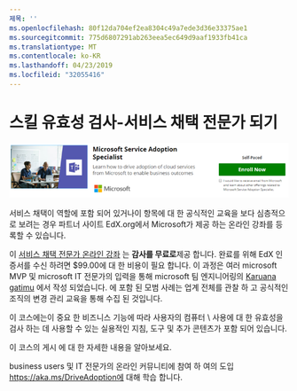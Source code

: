 ```yaml
---
제목: ''
ms.openlocfilehash: 80f12da704ef2ea8304c49a7ede3d36e33375ae1
ms.sourcegitcommit: 775d6807291ab263eea5ec649d9aaf1933fb41ca
ms.translationtype: MT
ms.contentlocale: ko-KR
ms.lasthandoff: 04/23/2019
ms.locfileid: "32055416"
---
```

# <a name="validate-your-skills---become-a-service-adoption-specialist"></a>스킬 유효성 검사-서비스 채택 전문가 되기

![서비스 채택 전문가 교육 과정](media/champs_sascourse.png)

서비스 채택이 역할에 포함 되어 있거나이 항목에 대 한 공식적인 교육을 보다 심층적으로 보려는 경우 파트너 사이트 EdX.org에서 Microsoft가 제공 하는 온라인 강좌를 등록할 수 있습니다. 

이 [서비스 채택 전문가 온라인 강좌](https://aka.ms/AdoptionCert) 는 **감사를 무료로**제공 합니다.  완료를 위해 EdX 인증서를 수신 하려면 $99.00에 대 한 비용이 필요 합니다.  이 과정은 여러 microsoft MVP 및 microsoft IT 전문가의 입력을 통해 microsoft 팀 엔지니어링의 [Karuana gatimu](https://linkedin.com/in/karuanagatimu) 에서 작성 되었습니다.  에 포함 된 모범 사례는 업계 전체를 관찰 하 고 공식적인 조직의 변경 관리 교육을 통해 수집 된 것입니다.  

이 코스에는이 중요 한 비즈니스 기능에 따라 사용자의 컴퓨터 \ 사용에 대 한 유효성을 검사 하는 데 사용할 수 있는 실용적인 지침, 도구 및 추가 콘텐츠가 포함 되어 있습니다.  

이 코스의 게시 [](https://aka.ms/AdoptionCertAnnouncement) 에 대 한 자세한 내용을 알아보세요. 

business users 및 IT 전문가의 온라인 커뮤니티에 참여 하 여의 도입 https://aka.ms/DriveAdoption에 대해 학습 합니다. 